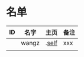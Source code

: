 
# 名单

|  ID    |  名字    |  主页    | 备注     |
| ---- | ---- | ---- | ---- |
|      |   wangz   |  .[self](9049.md)    |  xxx    |
|      |      |      |      |

